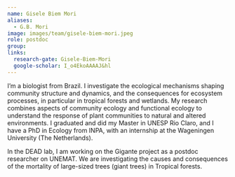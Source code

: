```yaml
---
name: Gisele Biem Mori
aliases:
  - G.B. Mori
image: images/team/gisele-biem-mori.jpeg
role: postdoc
group: 
links:
  research-gate: Gisele-Biem-Mori
  google-scholar: I_o4EkoAAAAJ&hl
---
```


I’m a biologist from Brazil. I investigate the ecological mechanisms shaping community structure and dynamics, and the consequences for ecosystem processes, in particular in tropical forests and wetlands. My research combines aspects of community ecology and functional ecology to understand the response of plant communities to natural and altered environments. I graduated and did my Master in UNESP Rio Claro, and I have a PhD in Ecology from INPA, with an internship at the Wageningen University (The Netherlands).

In the DEAD lab, I am working on the Gigante project as a postdoc researcher on UNEMAT. We are investigating the causes and consequences of the mortality of large-sized trees (giant trees) in Tropical forests.